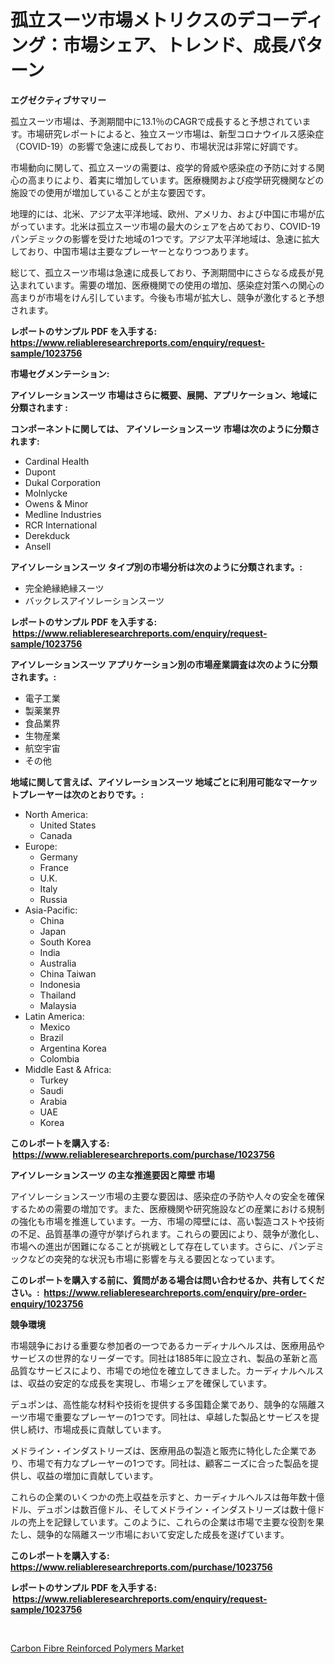 <p><h1>孤立スーツ市場メトリクスのデコーディング：市場シェア、トレンド、成長パターン</h1></p><p><strong>エグゼクティブサマリー</strong></p>
<p><p>孤立スーツ市場は、予測期間中に13.1％のCAGRで成長すると予想されています。市場研究レポートによると、独立スーツ市場は、新型コロナウイルス感染症（COVID-19）の影響で急速に成長しており、市場状況は非常に好調です。</p><p>市場動向に関して、孤立スーツの需要は、疫学的脅威や感染症の予防に対する関心の高まりにより、着実に増加しています。医療機関および疫学研究機関などの施設での使用が増加していることが主な要因です。</p><p>地理的には、北米、アジア太平洋地域、欧州、アメリカ、および中国に市場が広がっています。北米は孤立スーツ市場の最大のシェアを占めており、COVID-19パンデミックの影響を受けた地域の1つです。アジア太平洋地域は、急速に拡大しており、中国市場は主要なプレーヤーとなりつつあります。</p><p>総じて、孤立スーツ市場は急速に成長しており、予測期間中にさらなる成長が見込まれています。需要の増加、医療機関での使用の増加、感染症対策への関心の高まりが市場をけん引しています。今後も市場が拡大し、競争が激化すると予想されます。</p></p>
<p><strong>レポートのサンプル PDF を入手する: <a href="https://www.reliableresearchreports.com/enquiry/request-sample/1023756">https://www.reliableresearchreports.com/enquiry/request-sample/1023756</a></strong></p>
<p><strong>市場セグメンテーション:</strong></p>
<p><strong> アイソレーションスーツ 市場はさらに概要、展開、アプリケーション、地域に分類されます :</strong></p>
<p><strong>コンポーネントに関しては、 アイソレーションスーツ 市場は次のように分類されます: &nbsp;</strong></p>
<p><ul><li>Cardinal Health</li><li>Dupont</li><li>Dukal Corporation</li><li>Molnlycke</li><li>Owens & Minor</li><li>Medline Industries</li><li>RCR International</li><li>Derekduck</li><li>Ansell</li></ul></p>
<p><strong> アイソレーションスーツ タイプ別の市場分析は次のように分類されます。:</strong></p>
<p><ul><li>完全絶縁絶縁スーツ</li><li>バックレスアイソレーションスーツ</li></ul></p>
<p><strong>レポートのサンプル PDF を入手する: &nbsp;<a href="https://www.reliableresearchreports.com/enquiry/request-sample/1023756">https://www.reliableresearchreports.com/enquiry/request-sample/1023756</a></strong></p>
<p><strong> アイソレーションスーツ アプリケーション別の市場産業調査は次のように分類されます。:</strong></p>
<p><ul><li>電子工業</li><li>製薬業界</li><li>食品業界</li><li>生物産業</li><li>航空宇宙</li><li>その他</li></ul></p>
<p><strong>地域に関して言えば、アイソレーションスーツ 地域ごとに利用可能なマーケットプレーヤーは次のとおりです。:</strong></p>
<p><ul>
    <li>
        North America:
        <ul>
            <li>United States</li>
            <li>Canada</li>
        </ul>
    </li>
    <li>
        Europe:
        <ul>
            <li>Germany</li>
            <li>France</li>
            <li>U.K.</li>
            <li>Italy</li>
            <li>Russia</li>
        </ul>
    </li>
    <li>
        Asia-Pacific:
        <ul>
            <li>China</li>
            <li>Japan</li>
            <li>South Korea</li>
            <li>India</li>
            <li>Australia</li>
            <li>China Taiwan</li>
            <li>Indonesia</li>
            <li>Thailand</li>
            <li>Malaysia</li>
        </ul>
    </li>
    <li>
        Latin America:
        <ul>
            <li>Mexico</li>
            <li>Brazil</li>
            <li>Argentina Korea</li>
            <li>Colombia</li>
        </ul>
    </li>
    <li>
        Middle East & Africa:
        <ul>
            <li>Turkey</li>
            <li>Saudi</li>
            <li>Arabia</li>
            <li>UAE</li>
            <li>Korea</li>
        </ul>
    </li>
    </ul></p>
<p><strong>このレポートを購入する: &nbsp;<a href="https://www.reliableresearchreports.com/purchase/1023756">https://www.reliableresearchreports.com/purchase/1023756</a></strong></p>
<p><strong>アイソレーションスーツ の主な推進要因と障壁 市場</strong></p>
<p><p>アイソレーションスーツ市場の主要な要因は、感染症の予防や人々の安全を確保するための需要の増加です。また、医療機関や研究施設などの産業における規制の強化も市場を推進しています。一方、市場の障壁には、高い製造コストや技術の不足、品質基準の遵守が挙げられます。これらの要因により、競争が激化し、市場への進出が困難になることが挑戦として存在しています。さらに、パンデミックなどの突発的な状況も市場に影響を与える要因となっています。</p></p>
<p><strong>このレポートを購入する前に、質問がある場合は問い合わせるか、共有してください。:&nbsp; <a href="https://www.reliableresearchreports.com/enquiry/pre-order-enquiry/1023756">https://www.reliableresearchreports.com/enquiry/pre-order-enquiry/1023756</a></strong></p>
<p><strong>競争環境</strong></p>
<p><p>市場競争における重要な参加者の一つであるカーディナルヘルスは、医療用品やサービスの世界的なリーダーです。同社は1885年に設立され、製品の革新と高品質なサービスにより、市場での地位を確立してきました。カーディナルヘルスは、収益の安定的な成長を実現し、市場シェアを確保しています。</p><p>デュポンは、高性能な材料や技術を提供する多国籍企業であり、競争的な隔離スーツ市場で重要なプレーヤーの1つです。同社は、卓越した製品とサービスを提供し続け、市場成長に貢献しています。</p><p>メドライン・インダストリーズは、医療用品の製造と販売に特化した企業であり、市場で有力なプレーヤーの1つです。同社は、顧客ニーズに合った製品を提供し、収益の増加に貢献しています。</p><p>これらの企業のいくつかの売上収益を示すと、カーディナルヘルスは毎年数十億ドル、デュポンは数百億ドル、そしてメドライン・インダストリーズは数十億ドルの売上を記録しています。このように、これらの企業は市場で主要な役割を果たし、競争的な隔離スーツ市場において安定した成長を遂げています。</p></p>
<p><strong>このレポートを購入する: &nbsp; <a href="https://www.reliableresearchreports.com/purchase/1023756">https://www.reliableresearchreports.com/purchase/1023756</a></strong></p>
<p><strong>レポートのサンプル PDF を入手する: &nbsp;<a href="https://www.reliableresearchreports.com/enquiry/request-sample/1023756">https://www.reliableresearchreports.com/enquiry/request-sample/1023756</a></strong><strong></strong></p>
<p>&nbsp;</p>
<p><p><a href="https://cautious-neon-760.notion.site/Carbon-Fibre-Reinforced-Polymers-Market-Size-2024-2031-Global-Industrial-Analysis-Key-Geographica-1a6a24f2284a4a7688caaa8c043e59f2">Carbon Fibre Reinforced Polymers Market</a></p></p>